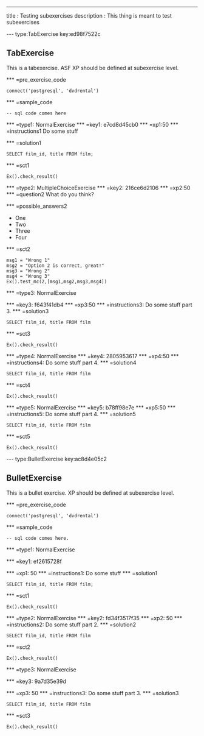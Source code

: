 ---
title       : Testing subexercises
description : This thing is meant to test subexercises

--- type:TabExercise key:ed98f7522c
## TabExercise

This is a tabexercise. ASF
XP should be defined at subexercise level.

*** =pre_exercise_code
```{python}
connect('postgresql', 'dvdrental')
```

*** =sample_code
```{sql}
-- sql code comes here
```

*** =type1: NormalExercise
*** =key1: e7cd8d45cb0
*** =xp1:50
*** =instructions1
Do some stuff

*** =solution1
```{sql}
SELECT film_id, title FROM film;
```

*** =sct1
```{python}
Ex().check_result()
```

*** =type2: MultipleChoiceExercise
*** =key2: 216ce6d2106
*** =xp2:50
*** =question2
What do you think?

*** =possible_answers2
- One
- Two
- Three
- Four

*** =sct2
```{python}
msg1 = "Wrong 1"
msg2 = "Option 2 is correct, great!"
msg3 = "Wrong 2"
msg4 = "Wrong 3"
Ex().test_mc(2,[msg1,msg2,msg3,msg4])
```

*** =type3: NormalExercise

*** =key3: f643f41db4
*** =xp3:50
*** =instructions3: Do some stuff part 3.
*** =solution3
```{sql}
SELECT film_id, title FROM film
```

*** =sct3
```{python}
Ex().check_result()
```

*** =type4: NormalExercise
*** =key4: 2805953617
*** =xp4:50
*** =instructions4: Do some stuff part 4.
*** =solution4
```{sql}
SELECT film_id, title FROM film
```

*** =sct4
```{python}
Ex().check_result()
```

*** =type5: NormalExercise
*** =key5: b78ff98e7e
*** =xp5:50
*** =instructions5: Do some stuff part 4.
*** =solution5
```{sql}
SELECT film_id, title FROM film
```

*** =sct5
```{python}
Ex().check_result()
```


--- type:BulletExercise key:ac8d4e05c2
## BulletExercise

This is a bullet exercise.
XP should be defined at subexercise level.

*** =pre_exercise_code
```{python}
connect('postgresql', 'dvdrental')
```

*** =sample_code
```{python}
-- sql code comes here.
```

*** =type1: NormalExercise

*** =key1: ef2615728f

*** =xp1: 50
*** =instructions1: Do some stuff
*** =solution1
```{sql}
SELECT film_id, title FROM film;
```

*** =sct1
```{python}
Ex().check_result()
```

*** =type2: NormalExercise
*** =key2: fd34f3517f35
*** =xp2: 50
*** =instructions2: Do some stuff part 2.
*** =solution2
```{sql}
SELECT film_id, title FROM film
```

*** =sct2
```{python}
Ex().check_result()
```


*** =type3: NormalExercise

*** =key3: 9a7d35e39d

*** =xp3: 50
*** =instructions3: Do some stuff part 3.
*** =solution3
```{sql}
SELECT film_id, title FROM film
```

*** =sct3
```{python}
Ex().check_result()
```